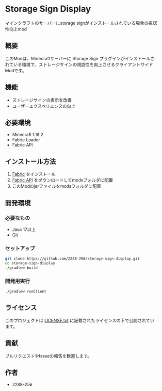 # Storage Sign Display

マインクラフトのサーバーにstorage signがインストールされている場合の視認性向上mod

## 概要

このModは、Minecraftサーバーに Storage Sign プラグインがインストールされている環境で、ストレージサインの視認性を向上させるクライアントサイドModです。

## 機能

- ストレージサインの表示を改善
- ユーザーエクスペリエンスの向上

## 必要環境

- Minecraft 1.18.2
- Fabric Loader
- Fabric API

## インストール方法

1. [Fabric](https://fabricmc.net/) をインストール
2. [Fabric API](https://modrinth.com/mod/fabric-api) をダウンロードしてmodsフォルダに配置
3. このModのjarファイルをmodsフォルダに配置

## 開発環境

### 必要なもの

- Java 17以上
- Git

### セットアップ

```bash
git clone https://github.com/2288-256/storage-sign-display.git
cd storage-sign-display
./gradlew build
```

### 開発用実行

```bash
./gradlew runClient
```

## ライセンス

このプロジェクトは [LICENSE.txt](LICENSE.txt) に記載されたライセンスの下で公開されています。

## 貢献

プルリクエストやIssueの報告を歓迎します。

## 作者

- 2288-256
